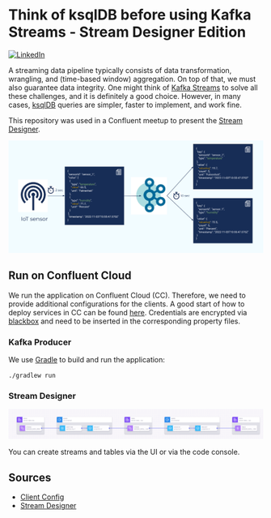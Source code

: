 # Think of ksqlDB before using Kafka Streams - Stream Designer Edition

[![LinkedIn][linkedin-shield]][linkedin-url]

A streaming data pipeline typically consists of data transformation, wrangling, and (time-based window) aggregation. On top of that, we must also guarantee data integrity. One might think of [Kafka Streams](https://kafka.apache.org/documentation/streams/) to solve all these challenges, and it is definitely a good choice. However, in many cases, [ksqlDB](https://ksqldb.io/) queries are simpler, faster to implement, and work fine.

This repository was used in a Confluent meetup to present the [Stream Designer](https://docs.confluent.io/cloud/current/stream-designer/index.html#sd).

![](pipeline.png)


## Run on Confluent Cloud

We run the application on Confluent Cloud (CC). Therefore, we need to provide additional
configurations for the clients. A good start of how to deploy services in CC can be found
[here](https://docs.confluent.io/cloud/current/client-apps/config-client.html).
Credentials are encrypted via [blackbox](https://github.com/StackExchange/blackbox#installation-instructions)
and need to be inserted in the corresponding property files.

### Kafka Producer

We use [Gradle](https://gradle.org/) to build and run the application:

```shell
./gradlew run
```

### Stream Designer

![](StreamDesigner.png)

You can create streams and tables via the UI or via the code console.


## Sources

* [Client Config](https://docs.confluent.io/cloud/current/client-apps/config-client.html)
* [Stream Designer](https://docs.confluent.io/cloud/current/stream-designer/index.html#sd)

[linkedin-shield]: https://img.shields.io/badge/-LinkedIn-black.svg?style=flat-square&logo=linkedin&colorB=555
[linkedin-url]: https://www.linkedin.com/in/patrick-neff-7bb3b21a4/

